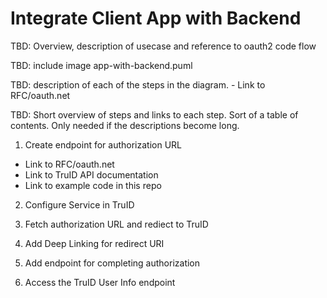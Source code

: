 # Integrate Client App with Backend

<!--
TODO: Build script that generates .png from .puml files
TODO: Add very simple example backend and app, that demonstrates each of the steps below
TODO: Add build script that generates HTML from the markup
TODO: Include generated REST API documentation when building
TODO: add publish script that publishes to truid.app or to github.com pages
-->

TBD: Overview, description of usecase and reference to oauth2 code flow

TBD: include image app-with-backend.puml

TBD: description of each of the steps in the diagram. - Link to RFC/oauth.net

TBD: Short overview of steps and links to each step. Sort of a table of contents. Only needed if the descriptions become long.

1. Create endpoint for authorization URL
- Link to RFC/oauth.net
- Link to TruID API documentation
- Link to example code in this repo

2. Configure Service in TruID

3. Fetch authorization URL and rediect to TruID

4. Add Deep Linking for redirect URI

5. Add endpoint for completing authorization

6. Access the TruID User Info endpoint
